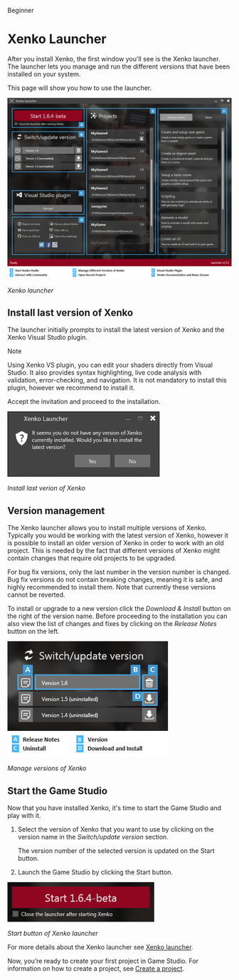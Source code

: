 <span class="label label-doc-level">Beginner</span>

# Xenko Launcher

After you install Xenko, the first window you'll see is the Xenko launcher. 
The launcher lets you manage and run the different versions that have been installed 
on your system. 

This page will show you how to use the launcher.

![Xenko launcher interface](media/xenko-launcher-interface.png)

_Xenko launcher_

## Install last version of Xenko

The launcher initially prompts to install the latest version of Xenko and the Xenko 
Visual Studio plugin. 

> [!NOTE]
> Using Xenko VS plugin, you can edit your shaders directly from Visual Studio. 
> It also provides syntax highlighting, live code analysis with validation, error-checking, 
> and navigation. It is not mandatory to install this plugin, however we recommend to install it. 

Accept the invitation and proceed to the installation.

![Install last version](media/xenko-launcher-install-last-version.png)

_Install last verion of Xenko_

## Version management

The Xenko launcher allows you to install multiple versions of Xenko. Typically you would be 
working with the latest version of Xenko, however it is possible to install an older version 
of Xenko in order to work with an old project. This is needed by the fact that different 
versions of Xenko might contain changes that require old projects to be upgraded.

For bug fix versions, only the last number in the version number is changed. 
Bug fix versions do not contain breaking changes, meaning it is safe, and highly recommended 
to install them. Note that currently these versions cannot be reverted.

To install or upgrade to a new version click the *Download & Install* button on the right 
of the version name. Before proceeding to the installation you can also view the list of changes 
and fixes by clicking on the *Release Notes* button on the left.

![Various versions of Xenko](media/xenko-launcher-various-versions.png)

_Manage versions of Xenko_

## Start the Game Studio

Now that you have installed Xenko, it's time to start the Game Studio and play with it.

1. Select the version of Xenko that you want to use by clicking on the version name 
in the *Switch/update version* section. 

   The version number of the selected version is updated on the Start button.

2. Launch the Game Studio by clicking the Start button. 

![Xenko launcher: Start button](media/xenko-launcher-start-button.png)

_Start button of Xenko launcher_

For more details about the Xenko launcher see [Xenko launcher](/manual/xenko-launcher/).

Now, you’re ready to create your first project in Game Studio. For information on how to create a project, see [Create a project](create-a-project.md).
